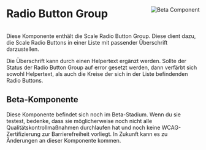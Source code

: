 <div style="display: inline-flex; align-items: center; justify-content: space-between; width: 100%;">
    <h1>Radio Button Group</h1>
    <img src="assets/beta.png" alt="Beta Component" />
</div>

Diese Komponente enthält die Scale Radio Button Group. Diese dient dazu, die Scale Radio Buttons in einer Liste mit passender Überschrift darzustellen.

Die Überschrift kann durch einen Helpertext ergänzt werden. Sollte der Status der Radio Button Group auf error gesetzt werden, dann verfärbt sich sowohl Helpertext, als auch die Kreise der sich in der Liste befindenden Radio Buttons.

## Beta-Komponente

Diese Komponente befindet sich noch im Beta-Stadium. Wenn du sie testest, bedenke, dass sie möglicherweise noch nicht alle Qualitätskontrollmaßnahmen durchlaufen hat und noch keine WCAG-Zertifizierung zur Barrierefreiheit vorliegt. In Zukunft kann es zu Änderungen an dieser Komponente kommen.
